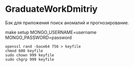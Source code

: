 # GraduateWorkDmitriy
Бэк для приложения поиск аномалий и прогнозирование.


make setup MONGO_USERNAME=username MONGO_PASSWORD=password


```
openssl rand -base64 756 > keyfile
chmod 600 keyfile
sudo chown 999 keyfile
sudo chgrp 999 keyfile
```